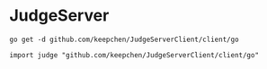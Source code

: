 # JudgeServer

```shell
go get -d github.com/keepchen/JudgeServerClient/client/go
```

```golang
import judge "github.com/keepchen/JudgeServerClient/client/go"
```
